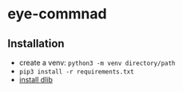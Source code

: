 # eye-commnad

## Installation

- create a venv: `python3 -m venv directory/path`
- `pip3 install -r requirements.txt`
- [install dlib](http://www.pyimagesearch.com/2017/03/27/how-to-install-dlib/)
